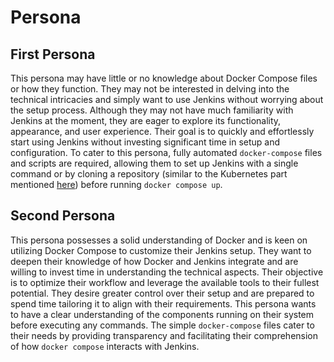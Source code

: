 # Persona

## First Persona

This persona may have little or no knowledge about Docker Compose files or how they function.
They may not be interested in delving into the technical intricacies and simply want to use Jenkins without worrying about the setup process.
Although they may not have much familiarity with Jenkins at the moment, they are eager to explore its functionality, appearance, and user experience.
Their goal is to quickly and effortlessly start using Jenkins without investing significant time in setup and configuration.
To cater to this persona, fully automated `docker-compose` files and scripts are required, allowing them to set up Jenkins with a single command or by cloning a repository (similar to the Kubernetes part mentioned [here](https://www.jenkins.io/doc/book/installing/kubernetes/#jenkins-kubernetes-manifest-files)) before running `docker compose up`.

## Second Persona

This persona possesses a solid understanding of Docker and is keen on utilizing Docker Compose to customize their Jenkins setup.
They want to deepen their knowledge of how Docker and Jenkins integrate and are willing to invest time in understanding the technical aspects.
Their objective is to optimize their workflow and leverage the available tools to their fullest potential.
They desire greater control over their setup and are prepared to spend time tailoring it to align with their requirements.
This persona wants to have a clear understanding of the components running on their system before executing any commands.
The simple `docker-compose` files cater to their needs by providing transparency and facilitating their comprehension of how `docker compose` interacts with Jenkins.